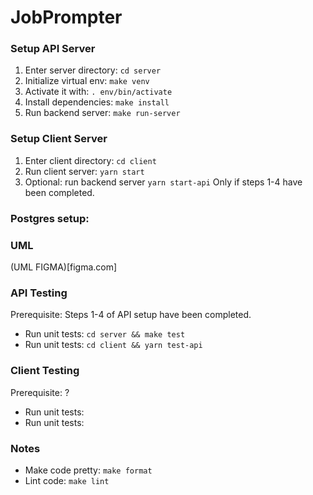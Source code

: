 # JobPrompter

### Setup API Server
 1. Enter server directory: `cd server`
 2. Initialize virtual env: `make venv`
 3. Activate it with: `. env/bin/activate`
 4. Install dependencies: `make install`
 5. Run backend server: `make run-server`

### Setup Client Server
 1. Enter client directory: `cd client`
 2. Run client server: `yarn start`
 3. Optional: run backend server `yarn start-api` Only if steps 1-4 have been completed.

### Postgres setup:


### UML
(UML FIGMA)[figma.com]

### API Testing
Prerequisite: Steps 1-4 of API setup have been completed.
- Run unit tests: `cd server && make test`
- Run unit tests: `cd client && yarn test-api` 


### Client Testing
Prerequisite: ?
- Run unit tests: 
- Run unit tests: 


### Notes
- Make code pretty: `make format`
- Lint code: `make lint`


